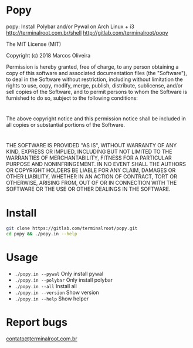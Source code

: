 # Popy

popy: Install Polybar and/or Pywal on Arch Linux + i3
http://terminalroot.com.br/shell
http://gitlab.com/terminalroot/popy

The MIT License (MIT)

Copyright (c) 2018 Marcos Oliveira

Permission is hereby granted, free of charge, to any person obtaining a copy
of this software and associated documentation files (the "Software"), to deal
in the Software without restriction, including without limitation the rights
to use, copy, modify, merge, publish, distribute, sublicense, and/or sell
copies of the Software, and to permit persons to whom the Software is
furnished to do so, subject to the following conditions:
#
The above copyright notice and this permission notice shall be included in all
copies or substantial portions of the Software.
#
THE SOFTWARE IS PROVIDED "AS IS", WITHOUT WARRANTY OF ANY KIND, EXPRESS OR
IMPLIED, INCLUDING BUT NOT LIMITED TO THE WARRANTIES OF MERCHANTABILITY,
FITNESS FOR A PARTICULAR PURPOSE AND NONINFRINGEMENT. IN NO EVENT SHALL THE
AUTHORS OR COPYRIGHT HOLDERS BE LIABLE FOR ANY CLAIM, DAMAGES OR OTHER
LIABILITY, WHETHER IN AN ACTION OF CONTRACT, TORT OR OTHERWISE, ARISING FROM,
OUT OF OR IN CONNECTION WITH THE SOFTWARE OR THE USE OR OTHER DEALINGS IN THE
SOFTWARE.

# Install

```sh
git clone https://gitlab.com/terminalroot/popy.git
cd popy && ./popy.in --help
```

# Usage

+ `./popy.in --pywal`    Only install pywal
+ `./popy.in --polybar`  Only install polybar
+ `./popy.in --all`      Install all
+ `./popy.in --version`  Show version
+ `./popy.in --help`     Show helper

# Report bugs
<contato@terminalroot.com.br>
